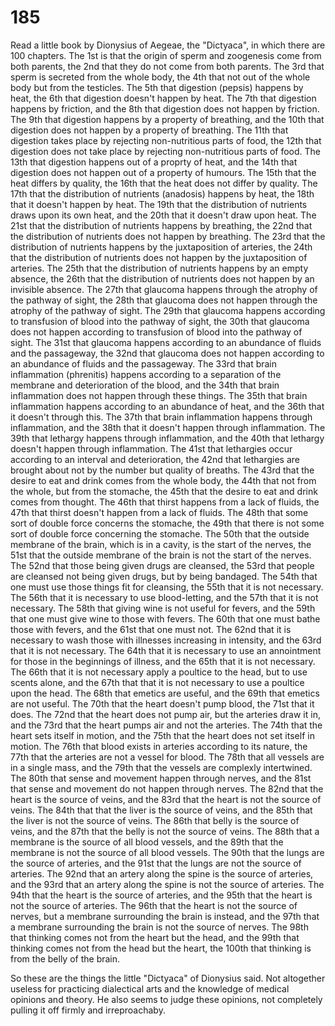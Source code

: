 # 185

Read a little book by Dionysius of Aegeae, the "Dictyaca", in which there are 100 chapters. The 1st is that the origin of sperm and zoogenesis come from both parents, the 2nd that they do not come from both parents. The 3rd that sperm is secreted from the whole body, the 4th that not out of the whole body but from the testicles. The 5th that digestion (pepsis) happens by heat, the 6th that digestion doesn't happen by heat. The 7th that digestion happens by friction, and the 8th that digestion does not happen by friction. The 9th that digestion happens by a property of breathing, and the 10th  that digestion does not happen by a property of breathing. The 11th that digestion takes place by rejecting non-nutritious parts of food, the 12th that digestion does not take place by rejecting non-nutritious parts of food. The 13th that digestion happens out of a proprty of heat, and the 14th that digestion does not happen out of a property of humours. The 15th that the heat differs by quality, the 16th that the heat does not differ by quality. The 17th that the distribution of nutrients (anadosis) happens by heat, the 18th that it doesn't happen by heat. The 19th that the distribution of nutrients draws upon its own heat, and the 20th that it doesn't draw upon heat. The 21st that the distribution of nutrients happens by breathing, the 22nd that the distribution of nutrients does not happen by breathing. The 23rd that the distribution of nutrients happens by the juxtaposition of arteries, the 24th that the distribution of nutrients does not happen by the juxtaposition of arteries. The 25th that the distribution of nutrients happens by an empty absence, the 26th that the distribution of nutrients does not happen by an invisible absence. The 27th that glaucoma happens through the atrophy of the pathway of sight, the 28th that glaucoma does not happen through the atrophy of the pathway of sight. The 29th that glaucoma happens according to transfusion of blood into the pathway of sight, the 30th that glaucoma does not happen according to transfusion of blood into the pathway of sight. The 31st that glaucoma happens according to an abundance of fluids and the passageway, the 32nd that glaucoma does not happen according to an abundance of fluids and the passageway. The 33rd that brain inflammation (phrenitis) happens according to a separation of the membrane and deterioration of the blood, and the 34th that brain inflammation does not happen through these things. The 35th that brain inflammation happens according to an abundance of heat, and the 36th that it doesn't through this. The 37th that brain inflammation happens through inflammation, and the 38th that it doesn't happen through inflammation. The 39th that lethargy happens through inflammation, and the 40th that lethargy doesn't happen through inflammation. The 41st that lethargies occur according to an interval and deterioration, the 42nd that lethargies are brought about not by the number but quality of breaths. The 43rd that the desire to eat and drink comes from the whole body, the 44th that not from the whole, but from the stomache, the 45th that the desire to eat and drink comes from thought. The 46th that thirst happens from a lack of fluids, the 47th that thirst doesn't happen from a lack of fluids. The 48th that some sort of double force concerns the stomache, the 49th that there is not some sort of double force concerning the stomache. The 50th that the outside membrane of the brain, which is in a cavity, is the start of the nerves, the 51st that the outside membrane of the brain is not the start of the nerves. The 52nd that those being given drugs are cleansed, the 53rd that people are cleansed not being given drugs, but by being bandaged. The 54th that one must use those things fit for cleansing, the 55th that it is not necessary. The 56th that it is necessary to use blood-letting, and the 57th that it is not necessary. The 58th that giving wine is not useful for fevers, and the 59th that one must give wine to those with fevers. The 60th that one must bathe those with fevers, and the 61st that one must not. The 62nd that it is necessary to wash those with illnesses increasing in intensity, and the 63rd that it is not necessary. The 64th that it is necessary to use an annointment for those in the beginnings of illness, and the 65th that it is not necessary. The 66th that it is not necessary apply a poultice to the head, but to use scents alone, and the 67th that that it is not necessary to use a poultice upon the head. The 68th that emetics are useful, and the 69th that emetics are not useful. The 70th that the heart doesn't pump blood, the 71st that it does. The 72nd that the heart does not pump air, but the arteries draw it in, and the 73rd that the heart pumps air and not the arteries. The 74th that the heart sets itself in motion, and the 75th that the heart does not set itself in motion. The 76th that blood exists in arteries according to its nature, the 77th that the arteries are not a vessel for blood. The 78th that all vessels are in a single mass, and the 79th that the vessels are complexly intertwined. The 80th that sense and movement happen through nerves, and the 81st that sense and movement do not happen through nerves. The 82nd that the heart is the source of veins, and the 83rd that the heart is not the source of veins. The 84th that that the liver is the source of veins, and the 85th that the liver is not the source of veins. The 86th that belly is the source of veins, and the 87th that the belly is not the source of veins. The 88th that a membrane is the source of all blood vessels, and the 89th that the membrane is not the source of all blood vessels. The 90th that the lungs are the source of arteries, and the 91st that the lungs are not the source of arteries. The 92nd that an artery along the spine is the source of arteries, and the 93rd that an artery along the spine is not the source of arteries. The 94th that the heart is the source of arteries, and the 95th that the heart is not the source of arteries. The 96th that the heart is not the source of nerves, but a membrane surrounding the brain is instead, and the 97th that a membrane surrounding the brain is not the source of nerves. The 98th that thinking comes not from the heart but the head, and the 99th that thinking comes not from the head but the heart, the 100th that thinking is from the belly of the brain. 

So these are the things the little "Dictyaca" of Dionysius said. Not altogether useless for practicing dialectical arts and the knowledge of medical opinions and theory. He also seems to judge these opinions, not completely pulling it off firmly and irreproachaby. 
